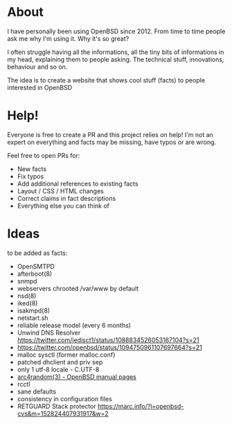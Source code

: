 # About

I have personally been using OpenBSD since 2012. From time to time people ask me
why I'm using it. Why it's so great?

I often struggle having all the informations, all the tiny bits of
informations in my head, explaining them to people asking. The technical
stuff, innovations, behaviour and so on.

The idea is to create a website that shows cool stuff (facts) to people 
interested in OpenBSD

# Help!

Everyone is free to create a PR and this project relies on help! I'm not an expert on 
everything and facts may be missing, have typos or are wrong. 

Feel free to open PRs for:

* New facts
* Fix typos
* Add additional references to existing facts
* Layout / CSS / HTML changes
* Correct claims in fact descriptions
* Everything else you can think of

# Ideas

to be added as facts:

* OpenSMTPD
* afterboot(8)
* snmpd
* webservers chrooted /var/www by default
* nsd(8)
* iked(8) 
* isakmpd(8)
* netstart.sh 
* reliable release model (every 6 months)
* Unwind DNS Resolver https://twitter.com/jedisct1/status/1088834526053167104?s=21
* https://twitter.com/openbsd/status/1094750961107697664?s=21
* malloc sysctl (former malloc.conf)
* patched dhclient and priv sep
* only 1 utf-8 locale - C.UTF-8 
* [arc4random(3) - OpenBSD manual pages](https://man.openbsd.org/arc4random.3)
* rcctl 
* sane defaults
* consistency in configuration files
* RETGUARD Stack protector https://marc.info/?l=openbsd-cvs&m=152824407931917&w=2 
